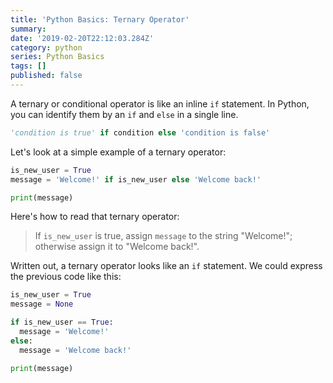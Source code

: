 ```yaml
---
title: 'Python Basics: Ternary Operator'
summary:
date: '2019-02-20T22:12:03.284Z'
category: python
series: Python Basics
tags: []
published: false
---
```


A ternary or conditional operator is like an inline `if` statement. In Python, you can identify them by an `if` and `else` in a single line.

```python
'condition is true' if condition else 'condition is false'
```

Let's look at a simple example of a ternary operator:

```python
is_new_user = True
message = 'Welcome!' if is_new_user else 'Welcome back!'

print(message)
```

Here's how to read that ternary operator:

> If `is_new_user` is true, assign `message` to the string "Welcome!"; otherwise assign it to "Welcome back!".

Written out, a ternary operator looks like an `if` statement. We could express the previous code like this:

```python
is_new_user = True
message = None

if is_new_user == True:
  message = 'Welcome!'
else:
  message = 'Welcome back!'

print(message)
```
